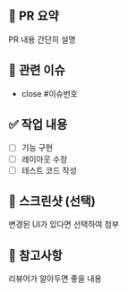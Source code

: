 ## 📌 PR 요약
PR 내용 간단히 설명

## 🔗 관련 이슈
- close #이슈번호

## ✅ 작업 내용
- [ ] 기능 구현
- [ ] 레이아웃 수정
- [ ] 테스트 코드 작성

## 📸 스크린샷 (선택)
변경된 UI가 있다면 선택하여 첨부

## 🧩 참고사항
리뷰어가 알아두면 좋을 내용